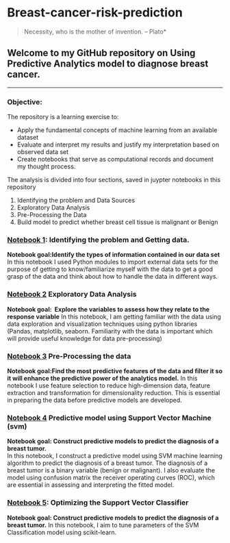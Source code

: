 # Breast-cancer-risk-prediction 
   
> Necessity, who is the mother of invention. – Plato*   

## Welcome to my GitHub repository on Using Predictive Analytics model to diagnose breast cancer.
---  

### Objective:
The repository is a learning exercise to:
* Apply the fundamental concepts of machine learning from an available dataset
* Evaluate and interpret my results and justify my interpretation based on observed data set
* Create notebooks that serve as computational records and document my thought process. 

The analysis is divided into four sections, saved in juypter notebooks in this repository
1. Identifying the problem  and Data Sources
2. Exploratory Data Analysis
3. Pre-Processing the Data
4. Build model to predict whether breast cell tissue is  malignant or Benign

### [Notebook 1](https://github.com/ShiroJean/Breast-cancer-risk-prediction/blob/master/NB1_IdentifyProblem%2BDataClean.ipynb): Identifying the problem and Getting data.
**Notebook goal:Identify the types of information contained in our data set**
In this notebook I used Python modules to import external data sets for the purpose of getting to know/familiarize myself with the data to get a good grasp of the data and think about how to handle the data in different ways. 
### [Notebook 2](https://github.com/ShiroJean/Breast-cancer-risk-prediction/blob/master/NB2_ExploratoryDataAnalysis.ipynb) Exploratory Data Analysis
**Notebook goal:  Explore the variables to assess how they relate to the response variable** 
In this notebook, I am getting familiar with the data using data exploration and visualization techniques using python libraries (Pandas, matplotlib, seaborn. Familiarity with the data is important which will provide useful knowledge for data pre-processing)
### [Notebook 3](https://github.com/ShiroJean/Breast-cancer-risk-prediction/blob/master/NB3_DataPreprocesing.ipynb) Pre-Processing the data
**Notebook goal:Find the most predictive features of the data and filter it so it will enhance the predictive power of the analytics model.**
In this notebook I use feature selection to reduce high-dimension data, feature extraction and transformation for dimensionality reduction. This is essential in preparing the data before predictive models are developed.
### [Notebook 4](https://github.com/ShiroJean/Breast-cancer-risk-prediction/blob/master/NB4_PredictiveModelUsingSVM.ipynb) Predictive model using Support Vector Machine (svm)
**Notebook goal: Construct predictive models to predict the diagnosis of a breast tumor.**  
In this notebook, I construct a predictive model using SVM machine learning algorithm to predict the diagnosis of a breast tumor. The diagnosis of a breast tumor is a binary variable (benign or malignant). I also evaluate the model using confusion matrix the receiver operating curves (ROC), which are essential in assessing and interpreting the fitted model.

### [Notebook 5](https://github.com/ShiroJean/Breast-cancer-risk-prediction/blob/master/NB_5%20OptimizingSVMClassifier.ipynb): Optimizing the  Support Vector Classifier
**Notebook goal: Construct predictive models to predict the diagnosis of a breast tumor.** 
In this notebook, I aim to tune parameters of the SVM Classification model using scikit-learn.

